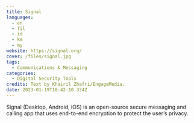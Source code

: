 ```yaml
---
title: Signal
languages: 
  - en
  - fil
  - id
  - km
  - my
website: https://signal.org/
cover: /files/signal.jpg
tags:
  - Communications & Messaging
categories:
  - Digital Security Tools
credits: Text by Khairil Zhafri/EngageMedia.
date: 2023-01-19T10:42:10.334Z
---
```

Signal (Desktop, Android, iOS) is an open-source secure messaging and calling app that uses end-to-end encryption to protect the user’s privacy.
